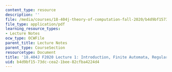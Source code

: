 ```yaml
---
content_type: resource
description: ''
file: /media/courses/18-404j-theory-of-computation-fall-2020/b4d9bf1573dccea21bee82cfba4224d4_MIT18_404f20_lec1.pdf
file_type: application/pdf
learning_resource_types:
- Lecture Notes
ocw_type: OCWFile
parent_title: Lecture Notes
parent_type: CourseSection
resourcetype: Document
title: '18.404J F2020 Lecture 1: Introduction, Finite Automata, Regular Expressions'
uid: b4d9bf15-73dc-cea2-1bee-82cfba4224d4
---
```

